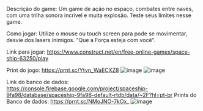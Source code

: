 Descrição do game:
Um game de ação no espaço, combates entre naves, com uma trilha sonora incrível e muita explosão. Teste seus limites nesse game. 

Como jogar:
Utilize o mouse ou touch screen para pode se movimentar, desvie dos lasers inimigos. "Que a Força esteja com você".

Link para jogar: https://www.construct.net/en/free-online-games/space-ship-63250/play

Print do jogo: 
https://prnt.sc/Ytvn_WaECXZ8
![image](https://github.com/JMatheus117/primeiro-game/assets/166875667/c847e9fb-21ce-4599-aa08-e6b94eac2853)
![image](https://github.com/JMatheus117/primeiro-game/assets/166875667/3898b883-59a0-4d25-b149-ee30cbf4e9be)


Link do banco de dados: https://console.firebase.google.com/project/spaceship-9fa98/database/spaceship-9fa98-default-rtdb/data/~2F?hl=pt-br
Prints do Banco de dados: https://prnt.sc/NMoJNO-7kOx_
![image](https://github.com/JMatheus117/primeiro-game/assets/166875667/e5871a23-ec2c-4ecd-ae04-c8fbaf4889e9)

